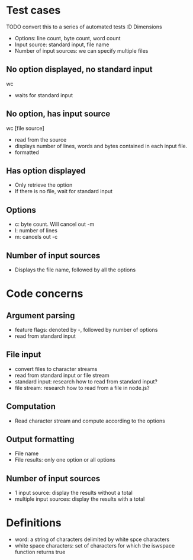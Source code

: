 # Test cases
TODO convert this to a series of automated tests :D
Dimensions
- Options: line count, byte count, word count
- Input source: standard input, file name
- Number of input sources: we can specify multiple files

## No option displayed, no standard input
wc
- waits for standard input

## No option, has input source
wc [file source]
- read from the source
- displays number of lines, words and bytes contained in each input file.
- formatted

## Has option displayed
- Only retrieve the option
- If there is no file, wait for standard input

## Options
- c: byte count. Will cancel out -m 
- l: number of lines
- m: cancels out -c


## Number of input sources
- Displays the file name, followed by all the options

# Code concerns

## Argument parsing
- feature flags: denoted by -, followed by number of options
- read from standard input

## File input
- convert files to character streams
- read from standard input or file stream
- standard input: research how to read from standard input?
- file stream: research how to read from a file in node.js?

## Computation
- Read character stream and compute according to the options

## Output formatting
- File name
- File results: only one option or all options

## Number of input sources

- 1 input source: display the results without a total
- multiple input sources: display the results with a total
# Definitions

- word: a string of characters delimited by white spce characters
- white space characters: set of characters for which the iswspace function returns true